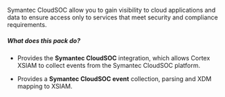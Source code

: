 Symantec CloudSOC allow you to gain visibility to cloud applications and data to ensure access only to services that meet security and compliance requirements.

##### What does this pack do?

- Provides the **Symantec CloudSOC** integration, which allows Cortex XSIAM to collect events from the Symantec CloudSOC platform. 

- Provides a **Symantec CloudSOC event** collection, parsing and XDM mapping to XSIAM.

